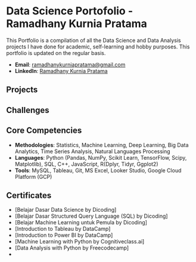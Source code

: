 # Data Science Portofolio - Ramadhany Kurnia Pratama
This Portfolio is a compilation of all the Data Science and Data Analysis projects I have done for academic, self-learning and hobby purposes. This portfolio is updated on the regular basis.

- **Email**: [ramadhanykurniapratama@gmail.com](ramadhanykurniapratama@gmail.com)
- **LinkedIn**: [Ramadhany Kurnia Pratama](https://www.linkedin.com/in/ramadhany-kurnia-pratama-a99647154/)

## Projects 
## Challenges

## Core Competencies

- **Methodologies**: Statistics, Machine Learning, Deep Learning, Big Data Analytics, Time Series Analysis, Natural Languages Processing
- **Languages**: Python (Pandas, NumPy, Scikit Learn, TensorFlow, Scipy, Matplotlib), SQL, C++, JavaScript, R(Dplyr, Tidyr, Ggplot2)
- **Tools**: MySQL, Tableau, Git, MS Excel, Looker Studio, Google Cloud Platform (GCP)

## Certificates
- [Belajar Dasar Data Science by Dicoding]
- [Belajar Dasar Structured Query Language (SQL) by Dicoding]
- [Belajar Machine Learning untuk Pemula by Dicoding]
- [Introduction to Tableau by DataCamp]
- [Introduction to Power BI by DataCamp]
- [Machine Learning with Python by Cognitiveclass.ai]
- [Data Analysis with Python by Freecodecamp]
-  
